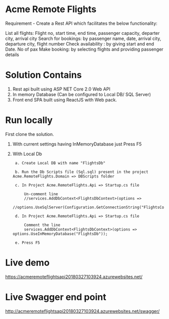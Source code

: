# Acme Remote Flights

Requirement -
Create a Rest API which facilitates the below functionality:

List all flights:
Flight no, start time, end time, passenger capacity, departer city, arrival city
Search for bookings:
by passenger name, date, arrival city, departure city, flight number
Check availability :
by giving start and end Date. No of pax
Make booking:
by selecting flights and providing passenger details

# Solution Contains 
1. Rest api built using ASP NET Core 2.0 Web API
2. In memory Database (Can be configured to Local DB/ SQL Server)
3. Front end SPA built using ReactJS with Web pack.

# Run locally 

First clone the solution. 

1. With current settings having InMemoryDatabase just Press F5

2. With Local Db 

        a. Create Local DB with name "FlightsDb"
	
        b. Run the Db Scripts file (Sql.sql) present in the project Acme.RemoteFlights.Domain => DBScripts folder
	
        c. In Project Acme.RemoteFlights.Api => Startup.cs file 
	
            Un-comment line
            //services.AddDbContext<FlightsDbContext>(options =>
            //options.UseSqlServer(Configuration.GetConnectionString("FlightsContext")));
	    
        d. In Project Acme.RemoteFlights.Api => Startup.cs file 
	
            Comment the line
            services.AddDbContext<FlightsDbContext>(options => options.UseInMemoryDatabase("FlightsDb"));
        
		e. Press F5
        
# Live demo
https://acmeremoteflightsapi20180327103924.azurewebsites.net/

# Live Swagger end point
http://acmeremoteflightsapi20180327103924.azurewebsites.net/swagger/

